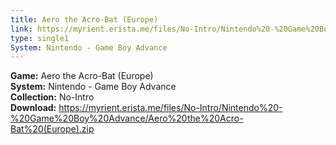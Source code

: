 ```yaml
---
title: Aero the Acro-Bat (Europe)
link: https://myrient.erista.me/files/No-Intro/Nintendo%20-%20Game%20Boy%20Advance/Aero%20the%20Acro-Bat%20(Europe).zip
type: single1
System: Nintendo - Game Boy Advance
---
```

<b>Game:</b> Aero the Acro-Bat (Europe)<br>
<b>System:</b> Nintendo - Game Boy Advance<br>
<b>Collection:</b> No-Intro<br>
<b>Download:</b> https://myrient.erista.me/files/No-Intro/Nintendo%20-%20Game%20Boy%20Advance/Aero%20the%20Acro-Bat%20(Europe).zip